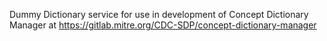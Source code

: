 Dummy Dictionary service for use in development of Concept Dictionary Manager at https://gitlab.mitre.org/CDC-SDP/concept-dictionary-manager